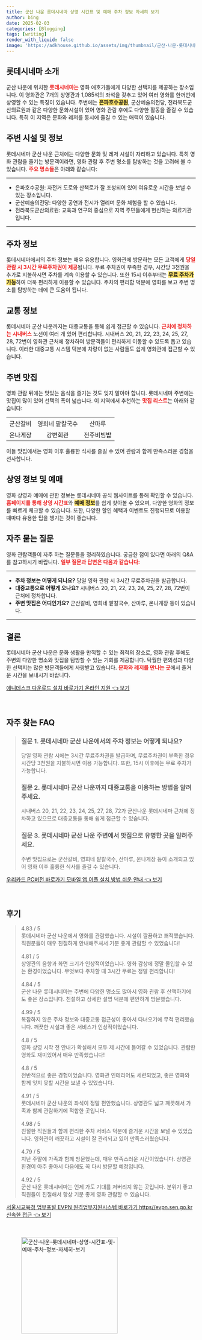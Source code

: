 ```yaml
---
title: 군산 나운 롯데시네마 상영 시간표 및 예매 주차 정보 자세히 보기
author: bing
date: 2025-02-03
categories: [Blogging]
tags: [writing]
render_with_liquid: false
image: 'https://adkhouse.github.io/assets/img/thumbnail/군산-나운-롯데시네마-상영-시간표-및-예매-주차-정보-자세히-보기.webp'
---
```



<h2 id='롯데시네마_소개'>롯데시네마 소개</h2>

<p>군산 나운에 위치한 <b><span style="color: #ee2323;">롯데시네마는</span></b> 영화 애호가들에게 다양한 선택지를 제공하는 장소입니다. 이 영화관은 7개의 상영관과 1,085석의 좌석을 갖추고 있어 여러 영화를 한꺼번에 상영할 수 있는 특징이 있습니다. 주변에는 <b><span style="background-color: #ffe066;">은파호수공원</span></b>, 군산예술의전당, 전라북도군산의료원과 같은 다양한 문화시설이 있어 영화 관람 후에도 다양한 활동을 즐길 수 있습니다. 특히 이 지역은 문화와 레저를 동시에 즐길 수 있는 매력이 있습니다.</p>

<h2 id='주변_시설_및_정보'>주변 시설 및 정보</h2>

<p>롯데시네마 군산 나운 근처에는 다양한 문화 및 레저 시설이 자리하고 있습니다. 특히 영화 관람을 즐기는 방문객이라면, 영화 관람 후 주변 명소를 탐방하는 것을 고려해 볼 수 있습니다. <b><span style="color: #ee2323;">주요 명소들</span></b>은 아래와 같습니다:</p>

<hr />

<ul>
    <li>은파호수공원: 자전거 도로와 산책로가 잘 조성되어 있어 여유로운 시간을 보낼 수 있는 장소입니다.</li>
    <li>군산예술의전당: 다양한 공연과 전시가 열리며 문화 체험을 할 수 있습니다.</li>
    <li>전라북도군산의료원: 교육과 연구의 중심으로 지역 주민들에게 헌신하는 의료기관입니다.</li>
</ul>

<hr />

<h2 id='주차_정보'>주차 정보</h2>

<p>롯데시네마에서의 주차 정보는 매우 유용합니다. 영화관에 방문하는 모든 고객에게 <b><span style="color: #ee2323;">당일 관람 시 3시간 무료주차권이 제공</span></b>됩니다. 무료 주차권이 부족한 경우, 시간당 3천원을 추가로 지불하시면 주차를 계속 이용할 수 있습니다. 또한 15시 이후부터는 <b><span style="background-color: #ffe066;">무료 주차가 가능</span></b>하여 더욱 편리하게 이용할 수 있습니다. 주차의 편리함 덕분에 영화를 보고 주변 명소를 탐방하는 데에 큰 도움이 됩니다.</p>

<h2 id='교통_정보'>교통 정보</h2>

<p>롯데시네마 군산 나운까지는 대중교통을 통해 쉽게 접근할 수 있습니다. <b><span style="color: #ee2323;">근처에 정차하는 시내버스</span></b> 노선이 여러 개 있어 편리합니다. 시내버스 20, 21, 22, 23, 24, 25, 27, 28, 72번이 영화관 근처에 정차하여 방문객들이 편리하게 이동할 수 있도록 돕고 있습니다. 이러한 대중교통 시스템 덕분에 차량이 없는 사람들도 쉽게 영화관에 접근할 수 있습니다.</p>

<h2 id='주변_맛집'>주변 맛집</h2>

<p>영화 관람 뒤에는 맛있는 음식을 즐기는 것도 잊지 말아야 합니다. 롯데시네마 주변에는 맛집이 많이 있어 선택의 폭이 넓습니다. 이 지역에서 추천하는 <b><span style="color: #ee2323;">맛집 리스트</span></b>는 아래와 같습니다:</p>

<table>
    <tr>
        <td style="text-align: center; height: 17px;">군산갈비</td>
        <td style="text-align: center; height: 17px;">영희네 팥칼국수</td>
        <td style="text-align: center; height: 17px;">산마루</td>
    </tr>
    <tr>
        <td style="text-align: center; height: 17px;">온나게장</td>
        <td style="text-align: center; height: 17px;">강변회관</td>
        <td style="text-align: center; height: 17px;">전주비빔밥</td>
    </tr>
</table>

<p>이들 맛집에서는 영화 이후 훌륭한 식사를 즐길 수 있어 관람과 함께 만족스러운 경험을 선사합니다.</p>

<h2 id='상영_정보_및_예매'>상영 정보 및 예매</h2>

<p>영화 상영과 예매에 관한 정보는 롯데시네마 공식 웹사이트를 통해 확인할 수 있습니다. <b><span style="color: #ee2323;">홈페이지를 통해 상영 시간표</span></b>와 <b><span style="background-color: #ffe066;">예매 정보</span></b>를 쉽게 찾아볼 수 있으며, 다양한 영화의 정보를 빠르게 체크할 수 있습니다. 또한, 다양한 할인 혜택과 이벤트도 진행되므로 이용할 때마다 유용한 팁을 챙기는 것이 좋습니다.</p>

<h2 id='자주_묻는_질문'>자주 묻는 질문</h2>

<p>영화 관람객들이 자주 하는 질문들을 정리하였습니다. 궁금한 점이 있다면 아래의 Q&A를 참고하시기 바랍니다. <b><span style="color: #ee2323;">일부 질문과 답변은 다음과 같습니다:</span></b></p>

<hr />

<ul>
    <li><b>주차 정보는 어떻게 되나요?</b> 당일 영화 관람 시 3시간 무료주차권을 발급합니다.</li>
    <li><b>대중교통으로 어떻게 오나요?</b> 시내버스 20, 21, 22, 23, 24, 25, 27, 28, 72번이 근처에 정차합니다.</li>
    <li><b>주변 맛집은 어디인가요?</b> 군산갈비, 영희네 팥칼국수, 산마루, 온나게장 등이 있습니다.</li>
</ul>

<hr />

<h2 id='결론'>결론</h2>

<p>롯데시네마 군산 나운은 문화 생활을 만끽할 수 있는 최적의 장소로, 영화 관람 후에도 주변의 다양한 명소와 맛집을 탐방할 수 있는 기회를 제공합니다. 탁월한 편의성과 다양한 선택지는 많은 방문객들에게 사랑받고 있습니다. <b><span style="color: #ee2323;">문화와 레저를 만나는 곳</span></b>에서 즐거운 시간을 보내시기 바랍니다.</p>


<p><a class="click-button" title="애니데스크 다운로드 설치 바로가기 온라인 지원" href="https://adkhouse.github.io/posts/%EC%95%A0%EB%8B%88%EB%8D%B0%EC%8A%A4%ED%81%AC-%EB%8B%A4%EC%9A%B4%EB%A1%9C%EB%93%9C-%EC%84%A4%EC%B9%98-%EB%B0%94%EB%A1%9C%EA%B0%80%EA%B8%B0-%EC%98%A8%EB%9D%BC%EC%9D%B8-%EC%A7%80%EC%9B%90/" rel="dofollow">애니데스크 다운로드 설치 바로가기 온라인 지원 👈 보기</a></p><br>
<h2 id='자주_찾는_FAQ'>자주 찾는 FAQ</h2>
<div itemscope="" itemtype="https://schema.org/FAQPage"> 
<blockquote> 
<div itemscope="" itemprop="mainEntity" itemtype="https://schema.org/Question"> 
<h3 itemprop="name">질문 1. 롯데시네마 군산 나운에서의 주차 정보는 어떻게 되나요?</h3> 
<div itemscope="" itemprop="acceptedAnswer" itemtype="https://schema.org/Answer"> 
<span itemprop="text"> 
<p>당일 영화 관람 시에는 3시간 무료주차권을 발급하며, 무료주차권이 부족한 경우 시간당 3천원을 지불하시면 이용 가능합니다. 또한, 15시 이후에는 무료 주차가 가능합니다.</p> 
</span> 
</div> 
</div> 

<div itemscope="" itemprop="mainEntity" itemtype="https://schema.org/Question"> 
<h3 itemprop="name">질문 2. 롯데시네마 군산 나운까지 대중교통을 이용하는 방법을 알려주세요.</h3> 
<div itemscope="" itemprop="acceptedAnswer" itemtype="https://schema.org/Answer"> 
<span itemprop="text"> 
<p>시내버스 20, 21, 22, 23, 24, 25, 27, 28, 72가 군산나운 롯데시네마 근처에 정차하고 있으므로 대중교통을 통해 쉽게 접근할 수 있습니다.</p> 
</span> 
</div> 
</div> 

<div itemscope="" itemprop="mainEntity" itemtype="https://schema.org/Question"> 
<h3 itemprop="name">질문 3. 롯데시네마 군산 나운 주변에서 맛집으로 유명한 곳을 알려주세요.</h3> 
<div itemscope="" itemprop="acceptedAnswer" itemtype="https://schema.org/Answer"> 
<span itemprop="text"> 
<p>주변 맛집으로는 군산갈비, 영희네 팥칼국수, 산마루, 온나게장 등이 소개되고 있어 영화 이후 훌륭한 식사를 즐길 수 있습니다.</p> 
</span> 
</div> 
</div> 
</blockquote> 
</div>
<p><a class="click-button" title="우리카드 PC버전 바로가기 모바일 앱 어플 설치 방법 쉬운 안내" href="https://adkhouse.github.io/posts/%EC%9A%B0%EB%A6%AC%EC%B9%B4%EB%93%9C-PC%EB%B2%84%EC%A0%84-%EB%B0%94%EB%A1%9C%EA%B0%80%EA%B8%B0-%EB%AA%A8%EB%B0%94%EC%9D%BC-%EC%95%B1-%EC%96%B4%ED%94%8C-%EC%84%A4%EC%B9%98-%EB%B0%A9%EB%B2%95-%EC%89%AC%EC%9A%B4-%EC%95%88%EB%82%B4/" rel="dofollow">우리카드 PC버전 바로가기 모바일 앱 어플 설치 방법 쉬운 안내 👈 보기</a></p><br>
<h2 id='후기'>후기</h2>
<div itemscope itemtype="https://schema.org/Product">
  <blockquote>
  <div itemprop="review" itemscope itemtype="https://schema.org/Review">
      <div itemprop="reviewRating" itemscope itemtype="https://schema.org/Rating"> <span itemprop="ratingValue">4.83</span> / <span itemprop="bestRating">5</span> </div>
      <span itemprop="reviewBody">롯데시네마 군산 나운에서 영화를 관람했습니다. 시설이 깔끔하고 쾌적했습니다. 직원분들이 매우 친절하게 안내해주셔서 기분 좋게 관람할 수 있었습니다!</span>
  </div>
  <br>
  <div itemprop="review" itemscope itemtype="https://schema.org/Review">
      <div itemprop="reviewRating" itemscope itemtype="https://schema.org/Rating"> <span itemprop="ratingValue">4.81</span> / <span itemprop="bestRating">5</span> </div>
      <span itemprop="reviewBody">상영관의 음향과 화면 크기가 인상적이었습니다. 영화 감상에 정말 몰입할 수 있는 환경이었습니다. 무엇보다 주차할 때 3시간 무료는 정말 편리합니다!</span>
  </div>
  <br>
  <div itemprop="review" itemscope itemtype="https://schema.org/Review">
      <div itemprop="reviewRating" itemscope itemtype="https://schema.org/Rating"> <span itemprop="ratingValue">4.84</span> / <span itemprop="bestRating">5</span> </div>
      <span itemprop="reviewBody">군산 나운 롯데시네마는 주변에 다양한 명소도 많아서 영화 관람 후 산책하기에도 좋은 장소입니다. 친절하고 상세한 설명 덕분에 편안하게 방문했습니다.</span>
  </div>
  <br>
  <div itemprop="review" itemscope itemtype="https://schema.org/Review">
      <div itemprop="reviewRating" itemscope itemtype="https://schema.org/Rating"> <span itemprop="ratingValue">4.99</span> / <span itemprop="bestRating">5</span> </div>
      <span itemprop="reviewBody">복잡하지 않은 주차 정보와 대중교통 접근성이 좋아서 다녀오기에 무척 편리했습니다. 깨끗한 시설과 좋은 서비스가 인상적이었습니다.</span>
  </div>
  <br>
  <div itemprop="review" itemscope itemtype="https://schema.org/Review">
      <div itemprop="reviewRating" itemscope itemtype="https://schema.org/Rating"> <span itemprop="ratingValue">4.8</span> / <span itemprop="bestRating">5</span> </div>
      <span itemprop="reviewBody">영화 상영 시작 전 안내가 확실해서 모두 제 시간에 들어갈 수 있었습니다. 관람한 영화도 재미있어서 매우 만족했습니다!</span>
  </div>
  <br>
  <div itemprop="review" itemscope itemtype="https://schema.org/Review">
      <div itemprop="reviewRating" itemscope itemtype="https://schema.org/Rating"> <span itemprop="ratingValue">4.8</span> / <span itemprop="bestRating">5</span> </div>
      <span itemprop="reviewBody">전반적으로 좋은 경험이었습니다. 영화관 인테리어도 세련되었고, 좋은 영화와 함께 잊지 못할 시간을 보낼 수 있었습니다.</span>
  </div>
  <br>
  <div itemprop="review" itemscope itemtype="https://schema.org/Review">
      <div itemprop="reviewRating" itemscope itemtype="https://schema.org/Rating"> <span itemprop="ratingValue">4.91</span> / <span itemprop="bestRating">5</span> </div>
      <span itemprop="reviewBody">롯데시네마 군산 나운의 좌석이 정말 편안했습니다. 상영관도 넓고 깨끗해서 가족과 함께 관람하기에 적합한 곳입니다.</span>
  </div>
  <br>
  <div itemprop="review" itemscope itemtype="https://schema.org/Review">
      <div itemprop="reviewRating" itemscope itemtype="https://schema.org/Rating"> <span itemprop="ratingValue">4.98</span> / <span itemprop="bestRating">5</span> </div>
      <span itemprop="reviewBody">친절한 직원들과 함께 편리한 주차 서비스 덕분에 즐거운 시간을 보낼 수 있었습니다. 영화관이 깨끗하고 시설이 잘 관리되고 있어 만족스러웠습니다.</span>
  </div>
  <br>
  <div itemprop="review" itemscope itemtype="https://schema.org/Review">
      <div itemprop="reviewRating" itemscope itemtype="https://schema.org/Rating"> <span itemprop="ratingValue">4.79</span> / <span itemprop="bestRating">5</span> </div>
      <span itemprop="reviewBody">지난 주말에 가족과 함께 방문했는데, 매우 만족스러운 시간이었습니다. 상영관 환경이 아주 좋아서 다음에도 꼭 다시 방문할 예정입니다.</span>
  </div>
  <br>
  <div itemprop="review" itemscope itemtype="https://schema.org/Review">
      <div itemprop="reviewRating" itemscope itemtype="https://schema.org/Rating"> <span itemprop="ratingValue">4.92</span> / <span itemprop="bestRating">5</span> </div>
      <span itemprop="reviewBody">군산 나운 롯데시네마는 언제 가도 기대를 저버리지 않는 곳입니다. 분위기 좋고 직원들이 친절해서 항상 기분 좋게 영화 관람할 수 있습니다.</span>
  </div>
  </blockquote>
</div>
<p><a class="click-button" title="서울시교육청 업무포털 EVPN 원격업무지원시스템 바로가기 https//evpn.sen.go.kr 신속한 접근" href="https://adkhouse.github.io/posts/%EC%84%9C%EC%9A%B8%EC%8B%9C%EA%B5%90%EC%9C%A1%EC%B2%AD-%EC%97%85%EB%AC%B4%ED%8F%AC%ED%84%B8-EVPN-%EC%9B%90%EA%B2%A9%EC%97%85%EB%AC%B4%EC%A7%80%EC%9B%90%EC%8B%9C%EC%8A%A4%ED%85%9C-%EB%B0%94%EB%A1%9C%EA%B0%80%EA%B8%B0-httpsevpn.sen.go.kr-%EC%8B%A0%EC%86%8D%ED%95%9C-%EC%A0%91%EA%B7%BC/" rel="dofollow">서울시교육청 업무포털 EVPN 원격업무지원시스템 바로가기 https//evpn.sen.go.kr 신속한 접근 👈 보기</a></p><br>
<figure class="image"><img src="https://adkhouse.github.io/assets/img/thumbnail/군산-나운-롯데시네마-상영-시간표-및-예매-주차-정보-자세히-보기.webp" alt="군산-나운-롯데시네마-상영-시간표-및-예매-주차-정보-자세히-보기" width="256" height="256"></figure>